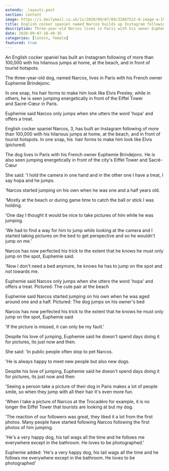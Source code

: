 ```yaml
---
extends: _layouts.post
section: content
image: https://i.dailymail.co.uk/1s/2020/09/07/09/32867522-0-image-a-19_1599468408974.jpg 
title: English cocker spaniel named Narcos builds up Instagram following with his jumps on command 
description: Three-year-old Narcos lives in Paris with his owner Euphemie Brindejonc, and loves to jump for pictures alongside famous landmarks when she offers him a treat and utters the word hopa. 
date: 2020-09-07-10-49-35 
categories: [latest, female] 
featured: true 
--- 
```

An English cocker spaniel has built an Instagram following of more than 100,000 with his hilarious jumps at home, at the beach, and in front of tourist hotspots.

The three-year-old dog, named Narcos, lives in Paris with his French owner Euphemie Brindejonc. 

In one snap, his hair forms to make him look like Elvis Presley, while in others, he is seen jumping energetically in front of the Eiffel Tower and Sacré-Cœur in Paris. 

Euphemie said Narcos only jumps when she utters the word 'hopa' and offers a treat.  

English cocker spaniel Narcos, 3, has built an Instagram following of more than 100,000 with his hilarious jumps at home, at the beach, and in front of tourist hotspots. In one snap, his  hair forms to make him look like Elvis (pictured)

The dog lives in Paris with his French owner Euphemie Brindejonc. He is also seen jumping energetically in front of the city's Eiffel Tower and Sacré-Cœur

She said: 'I hold the camera in one hand and in the other one I have a treat, I say hopa and he jumps. 

'Narcos started jumping on his own when he was one and a half years old.

'Mostly at the beach or during game time to catch the ball or stick I was holding.

'One day I thought it would be nice to take pictures of him while he was jumping. 

'We had to find a way for him to jump while looking at the camera and I started taking pictures on the bed to get perspective and so he wouldn't jump on me.'

Narcos has now perfected his trick to the extent that he knows he must only jump on the spot, Euphemie said.     

'Now I don't need a bed anymore, he knows he has to jump on the spot and not towards me. 

Euphemie said Narcos only jumps when she utters the word 'hopa' and offers a treat. Pictured: The cute pair at the beach

Euphemie said Narcos started jumping on his own when he was aged around one and a half. Pictured: The dog jumps on his owner's bed

Narcos has now perfected his trick to the extent that he knows he must only jump on the spot, Euphemie said

'If the picture is missed, it can only be my fault.'

Despite his love of jumping, Euphemie said he doesn't spend days doing it for pictures, its just now and then. 

She said: 'In public people often stop to pet Narcos. 

'He is always happy to meet new people but also new dogs. 

Despite his love of jumping, Euphemie said he doesn't spend days doing it for pictures, its just now and then

'Seeing a person take a picture of their dog in Paris makes a lot of people smile, so when they jump with all their hair it's even more fun. 

'When I take a picture of Narcos at the Trocadéro for example, it is no longer the Eiffel Tower that tourists are looking at but my dog.

'The reaction of our followers was great, they liked it a lot from the first photos. Many people have started following Narcos following the first photos of him jumping. 

'He's a very happy dog, his tail wags all the time and he follows me everywhere except in the bathroom. He loves to be photographed.'

Euphemie added: 'He's a very happy dog, his tail wags all the time and he follows me everywhere except in the bathroom. He loves to be photographed'

